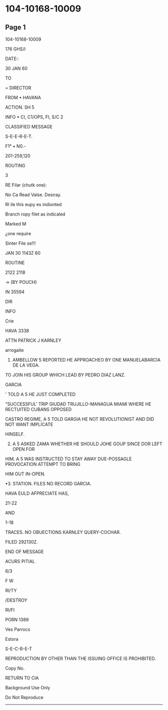 # 104-10168-10009

## Page 1

104-10168-10009

176 GHS/I

DATE::

30 JAN 60

TO

= DIRECTOR

FROM • HAVANA

ACTION. SH 5

INFO • CI, C1/OPS, FI, S/C 2

CLASSIFIED MESSAGE

S-E-E-R-E-T.

F1° • N0.-

201-259,120

ROUTING

3

RE Filar (chutk one):

No Ca Read Valse. Desiray.

RI ile this eupy es indionted

Branch ropy filet as indicaled

Marked M

¿one require

Sinter File se!!!

JAN 30 1143Z 60

ROUTINE

2122 2118

→ (BY POUCH)

IN 35594

DIR

INFO

Crie

HAVA 3338

ATTN PATRICK J KARNLEY

arrogaite

1. AMBELLOW 5 REPORTED HE APPROACHEO BY ONE MANUELABARCIA DE LA VEGA.

TO JOIN HIS GROUP WHICH LEAD BY PEDRO DIAZ LANZ.

GARCIA

' TOLD A 5 HE JUST COMPLETED

"SUCCESSFUL' TRIP GIUDAD TRUJILLO-MANAGUA MIAMI WHERE HE RECTUITED CUBANS OPPOSED

CASTRO REGIME, A 5 TOLD GARGIA HE NOT REVOLUTIONIST AND DID NOT WANT IMPLICATE

HINSELF.

2. A 5 ASKED ZAMA WHETHER HE SHOULD JOHE GOUP SINCE DOR LEFT OPEN FOR

HIM. A 5 WAS INSTRUCTED TO STAY AWAY DUE-POSSAGLE PROVOCATION ATTEMPT TO BRING

HIM OUT IN-OPEN.

•3. STATION. FILES NO RECORD GARCIA.

HAVA EULD AFPRECIATE HAS,

21-22

AND

1-18

TRACES. NO OBUECTIONS KARNLEY QUERY-COCHAR.

FILED 292130Z.

END OF MESSAGE

ACURS PITIAL

6/3

F W

RI/TY

/DESTROY

RI/FI

PORN 1389

Ves Parrocs

Estora

S-E-C-R-E-T

REPRODUCTION BY OTHER THAN THE ISSUING OFFICE IS PROHIBITED.

Copy No.

RETURN TO CIA

Background Use Only

Do Not Reproduce

---

